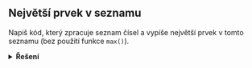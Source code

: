 ## Největší prvek v seznamu

Napiš kód, který zpracuje seznam čísel a vypíše největší prvek v tomto seznamu (bez použití funkce `max()`).

<details>
<summary><b>Řešení</b></summary>


```python
nejvetsi = 0

for cislo in [1, 2, 100, 3, 4]:
    if cislo > nejvetsi:
        nejvetsi = cislo

print(nejvetsi)
```

</details>
